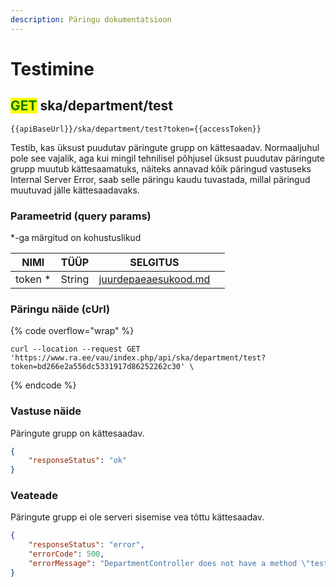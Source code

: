 ```yaml
---
description: Päringu dokumentatsioon
---
```


# Testimine

## <mark style="color:green;">GET</mark> ska/department/test

```
{{apiBaseUrl}}/ska/department/test?token={{accessToken}}
```

Testib, kas üksust puudutav päringute grupp on kättesaadav. Normaaljuhul pole see vajalik, aga kui mingil tehnilisel põhjusel üksust puudutav päringute grupp muutub kättesaamatuks, näiteks annavad kõik päringud vastuseks Internal Server Error, saab selle päringu kaudu tuvastada, millal päringud muutuvad jälle kättesaadavaks.

### Parameetrid (query params)

\*-ga märgitud on kohustuslikud

<table><thead><tr><th>NIMI</th><th>TÜÜP</th><th>SELGITUS</th><th data-hidden></th></tr></thead><tbody><tr><td>token *</td><td>String</td><td><a data-mention href="../../juurdepaeaesukood.md">juurdepaeaesukood.md</a></td><td></td></tr></tbody></table>

### Päringu näide (cUrl)

{% code overflow="wrap" %}
```shell
curl --location --request GET 'https://www.ra.ee/vau/index.php/api/ska/department/test?token=bd266e2a556dc5331917d86252262c30' \
```
{% endcode %}

### Vastuse näide

Päringute grupp on kättesaadav.

```json
{
    "responseStatus": "ok"
}
```

### Veateade

Päringute grupp ei ole serveri sisemise vea tõttu kättesaadav.

```json
{
    "responseStatus": "error",
    "errorCode": 500,
    "errorMessage": "DepartmentController does not have a method \"test\"."
}
```

